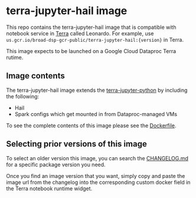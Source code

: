 # terra-jupyter-hail image

This repo contains the terra-jupyter-hail image that is compatible with notebook service in [Terra]("https://app.terra.bio/") called Leonardo. For example, use `us.gcr.io/broad-dsp-gcr-public/terra-jupyter-hail:{version}` in Terra.

This image expects to be launched on a Google Cloud Dataproc Terra rutime.

## Image contents

The terra-jupyter-hail image extends the [terra-jupyter-python](../terra-jupyter-python/README.md) by including the following:

- Hail
- Spark configs which get mounted in from Dataproc-managed VMs

To see the complete contents of this image please see the [Dockerfile](./Dockerfile).

## Selecting prior versions of this image

To select an older version this image, you can search the [CHANGELOG.md](./CHANGELOG.md) for a specific package version you need.

Once you find an image version that you want, simply copy and paste the image url from the changelog into the corresponding custom docker field in the Terra notebook runtime widget. 
